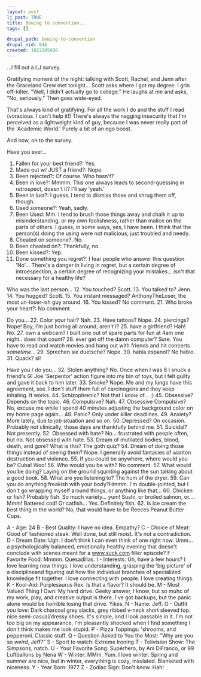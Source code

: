 ```yaml
--- 
layout: post
lj_post: TRUE
title: Bowing to convention...
tags: []

drupal_path: bowing-to-convention
drupal_nid: 946
created: 1022205600
---
```

...I fill out a LJ survey.

Gratifying moment of the night: talking with Scott, Rachel, and Jenn after the Graceland Crew met tonight... Scott asks where I got my degree. I grin off-kilter. "Well, I didn't actually go to college." He laughs at me and asks, "No, seriously." Then goes wide-eyed.

That's always kind of gratifying. For all the work I do and the stuff I read (voracious. I can't help it!) There's always the nagging insecurity that I'm perceived as a lightweight kind of guy, because I was never really part of the 'Academic World.' Purely a bit of an ego boost.

And now, on to the survey.

<!--break-->

Have you ever...
1. Fallen for your best friend?: Yes.
2. Made out w/ JUST a friend?: Nope.
3. Been rejected?: Of course. Who hasn't?
4. Been in love?: Mmmm. This one always leads to second-guessing in retrospect, doesn't it? I'll say 'yeah.'
5. Been in lust?: I guess. I tend to dismiss those and shrug them off, though.
6. Used someone?: Yeah, sadly.
7. Been Used: Mm. I tend to brush those things away and chalk it up to misinderstanding, or my own foolishness, rather than malice on the parts of others. I guess, in some ways, yes, I have been. I think that the person(s) doing the using were not malicious; just troubled and needy.
8. Cheated on someone?: No.
9. Been cheated on?: Thankfully, no.
10. Been kissed?: Yep.
11. Done something you regret?: I fear people who answer this question 'No'... There's a danger in living in regret, but a certain degree of introespection, a certain degree of recognizing your mistakes... isn't that necessary for a healthy life?

Who was the last person...
12. You touched? Scott.
13. You talked to? Jenn.
14. You hugged? Scott.
15. You instant messaged? AnthonyTheLoser, the most un-loser-ish guy around.
16. You kissed? No comment.
21. Who broke your heart?: No comment.

Do you...
22. Color your hair? Nah. 
23. Have tattoos? Nope.
24. piercings? Nope! Boy, I'm just boring all around, aren't I?
25. have a girlfriend? Hah! No.
27. own a webcam? I built one out of spare parts for fun at 4am one night.. does that count?
28. ever get off the damn computer? Sure. You have to read and watch movies and hang out with friends and hit concerts *sometime*...
29. Sprechen sie duetsche? Nope.
30. habla espanol? No hablo.
31. Quack? si!

Have you / do you...
32. Stolen anything? No. Once when I was 8 I snuck a friend's GI Joe 'Serpentor' action figure into my bin of toys, but I felt guilty and gave it back to him later.
33. Smoke? Nope. Me and my lungs have this agreement, see. I don't stuff them full of carcinogens and they keep inhaling. It works.
44. Schizophrenic? Not that I *know* of... ;)
45. Obsessive? Depends on the topic.
46. Compulsive? Nah.
47. Obsessive Compulsive? No, excuse me while I spend 40 minutes adjusting the background color on my home page again...
48. Panic? Only under killer deadlines.
49. Anxiety? More lately, due to job situation and so on.
50. Depressed? On occasion. Probably not clinically; those days are thankfully behind me.
51. Suicidal? Not presently.
52. Obsessed with hate? No... frustrated with people often, but no. Not obsessed with hate.
53. Dream of mutilated bodies, blood, death, and gore? What is this? The goth quiz?
54. Dream of doing those things instead of seeing them? Nope. I generally avoid fantasies of wanton destruction and violence.
55. If you could be anywhere, where would you be? Cuba! Woo!
56. Who would you be with? No comment.
57. What would you be doing? Laying on the ground squinting against the sun talking about a good book.
58. What are you listening to? The hum of the dryer.
59. Can you do anything freakish with your body?Hmmm. I'm double-jointed, but I don't go wrapping myself around things, or anything like that...
60. Chicken or fish? Probably fish. So much variety... yum! Sushi, or broiled salmon, or.... Mmm! Battered cod! Or catfish... Yes. Definitely fish.
62. Is Ice cream the best thing in the world? No, that would have to be Reeces Peanut Butter Cups.

A - Age: 24
B - Best Quality: I have no idea. Empathy? 
C - Choice of Meat: Good ol' fashioned steak. Well done, but still moist. It's not a contradiction.
D - Dream Date: Ugh. I don't think I can even think of one right now. Umm... a psychologically balanced, emotionally healthy evening that doesn't conclude with scenes meant for a www.suck.com filler episode?
F - Favorite Food: Mmmm. Quesadillas.
I - Interests: Uh, have a few hours? I love learning new things. I love understanding, grasping the 'big picture' of a disciplineand figuring out how the individual branches of specialized knowledge fit together. I love connecting with people. I love creating things.
K - Kool-Aid: Purplesaurus Rex. Is that a flavor? It should be.
M - Most Valued Thing I Own: My hard drive. Geeky answer, I know, but so muhc of my work, play, and creative output is there. I've got backups, but the panic alone would be horrible losing that drive. Yikes.
N - Name: Jeff.
O - Outfit you love: Dark charcoal grey slacks, grey ribbed v-neck short sleeved top. nice semi-casual/dressy shoes. It's simple, and I look passable in it. I'm not too big on my appearance, I'm pleasantly shocked when I find something I don't think makes me look stupid.
P - Pizza Toppings: 'shrooms, and pepperoni. Classic stuff.
Q - Question Asked to You the Most: "Why are you so *weird*, Jeff?"
S - Sport to watch: Extreme Ironing
T - Telivision Show: The Simpsons, natch.
U - Your Favorite Song: Superhero, by Ani DiFranco, or 99 Luftballons by Nena
W - Winter: MMm. Yum. I love winter. Spring and summer are nice, but in winter, everything is cozy, insulated. Blanketed with niceness.
Y - Year Born: 1977
Z - Zodiac Sign: Don't know. Hah!
